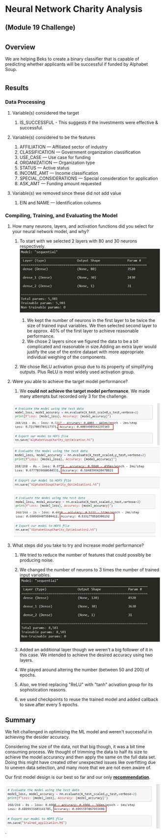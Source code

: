 # Neural Network Charity Analysis
## (Module 19 Challenge)

#
## Overview
We are helping Beks to create a binary classifier that is capable of predicting whether applicants will be successful if funded by Alphabet Soup.

#
## Results

### Data Processing
1. Variable(s) considered the target
    1. IS_SUCCESSFUL - This suggests if the investments were effective & successful.

1. Variable(s) considered to be the features
    1. AFFILIATION — Affiliated sector of industry
    1. CLASSIFICATION — Government organization classification
    1. USE_CASE — Use case for funding
    1. ORGANIZATION — Organization type
    1. STATUS — Active status
    1. INCOME_AMT — Income classification
    1. SPECIAL_CONSIDERATIONS — Special consideration for application
    1. ASK_AMT — Funding amount requested
1. Variable(s) we removed since these did not add value
    1. EIN and NAME — Identification columns

### Compiling, Training, and Evaluating the Model
1. How many neurons, layers, and activation functions did you select for your neural network model, and why?
    1. To start with we selected 2 layers with 80 and 30 neurons respectively.
    ![](https://github.com/neerajain9/Neural_Network_Charity_Analysis/blob/Data-Science/Resources/base%20model_neuron%20selction.png?raw=true)
    
        1. We kept the number of neurons in the first layer to be twice the size of trained input variables. We then selected second layer to be approx. 40% of the first layer to achieve reasonable performance.
        1. We chose 2 layers since we figured the data to be a bit complicated and reasonable in size.Adding an extra layer would justify the use of the entire dataset with more appropriate individual weighing of the components.
    1. We chose ReLU activation group due to its property of simplifying outputs. Plus ReLU is most widely used activation group.


1. Were you able to achieve the target model performance?
    1. We **could not achieve the target model performance**. We made many attempts but recorded only 3 for the challenge.
    
    ![](https://github.com/neerajain9/Neural_Network_Charity_Analysis/blob/Data-Science/Resources/optimization%201.png?raw=true)
    ![](https://github.com/neerajain9/Neural_Network_Charity_Analysis/blob/Data-Science/Resources/optimization%202.png?raw=true)
    ![](https://github.com/neerajain9/Neural_Network_Charity_Analysis/blob/Data-Science/Resources/optimization%203.png?raw=true)



1. What steps did you take to try and increase model performance?
    1. We tried to reduce the number of features that could possibly be producing noise.
    1. We changed the number of neurons to 3 times the number of trained input variables.
    ![](https://github.com/neerajain9/Neural_Network_Charity_Analysis/blob/Data-Science/Resources/optimized%20model_neuron%20selction.png?raw=true)

    1. Added an additional layer though we weren't a big follower of it in this case. We intended to achieve the desired accuracy using two layers.
    1. We played around altering the number  (between 50 and 200) of epochs.
    1. Also, we tried replacing "ReLU" with "tanh" acivation group for its sophistication reasons.
    1. we used checkpoints to reuse the trained model and added callback to save after every 5 epochs.

## Summary
We felt challenged in optimizing the ML model and weren't successful in achieving the desider accuracy.

Considering the size of the data, not that big though, it was a bit time consuming process. We thought of trimming the data to half its size to achieve the model accurancy and then apply the same on the full data set. Doing this might have created other unexpected issues like overfitting due to uneven data selection, and many more that we are not even aware of.

Our first model design is our best so far and our only **[recommendation](https://github.com/neerajain9/Neural_Network_Charity_Analysis/blob/Data-Science/Resources/optimization_Original.png)**.


![](https://github.com/neerajain9/Neural_Network_Charity_Analysis/blob/Data-Science/Resources/optimization_Original.png?raw=true).